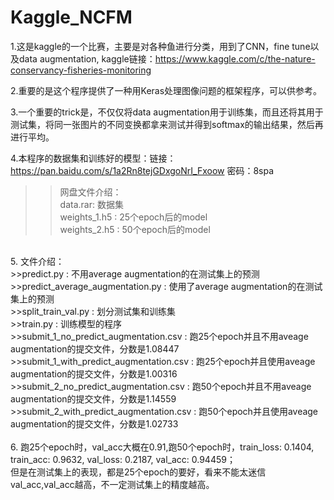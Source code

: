 Kaggle_NCFM
===

1.这是kaggle的一个比赛，主要是对各种鱼进行分类，用到了CNN，fine tune以及data augmentation, kaggle链接：https://www.kaggle.com/c/the-nature-conservancy-fisheries-monitoring <br>

2.重要的是这个程序提供了一种用Keras处理图像问题的框架程序，可以供参考。 <br>

3.一个重要的trick是，不仅仅将data augmentation用于训练集，而且还将其用于测试集，将同一张图片的不同变换都拿来测试并得到softmax的输出结果，然后再进行平均。 <br>

4.本程序的数据集和训练好的模型：链接：https://pan.baidu.com/s/1a2Rn8tejGDxgoNrI_Fxoow 密码：8spa  <br>
>>网盘文件介绍：　 <br>
>>data.rar: 数据集 <br>
>>weights_1.h5 : 25个epoch后的model <br>
>>weights_2.h5 : 50个epoch后的model 
<br>
5. 文件介绍： <br>
>>predict.py : 不用average augmentation的在测试集上的预测 <br>
>>predict_average_augmentation.py : 使用了average augmentation的在测试集上的预测 <br>
>>split_train_val.py : 划分测试集和训练集 <br>
>>train.py : 训练模型的程序 <br>
>>submit_1_no_predict_augmentation.csv : 跑25个epoch并且不用aveage augmentation的提交文件，分数是1.08447 <br>
>>submit_1_with_predict_augmentation.csv : 跑25个epoch并且使用aveage augmentation的提交文件，分数是1.00316 <br>
>>submit_2_no_predict_augmentation.csv : 跑50个epoch并且不用aveage augmentation的提交文件，分数是1.14559 <br>
>>submit_2_with_predict_augmentation.csv : 跑50个epoch并且使用aveage augmentation的提交文件，分数是1.02733 <br>
<br>
6. 跑25个epoch时，val_acc大概在0.91,跑50个epoch时，train_loss: 0.1404, train_acc: 0.9632, val_loss: 0.2187, val_acc: 0.94459；<br>
但是在测试集上的表现，都是25个epoch的要好，看来不能太迷信val_acc,val_acc越高，不一定测试集上的精度越高。 <br>



